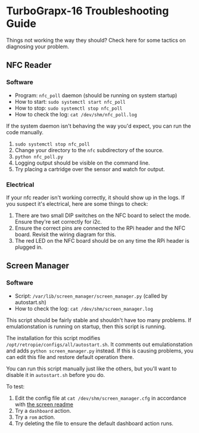 # TurboGrapx-16 Troubleshooting Guide

Things not working the way they should? Check here for some tactics on diagnosing your problem.

## NFC Reader

### Software

- Program: `nfc_poll` daemon (should be running on system startup)
- How to start: `sudo systemctl start nfc_poll`
- How to stop: `sudo systemctl stop nfc_poll`
- How to check the log: `cat /dev/shm/nfc_poll.log`

If the system daemon isn't behaving the way you'd expect, you can run the code manually.

1. `sudo systemctl stop nfc_poll`
2. Change your directory to the `nfc` subdirectory of the source.
3. `python nfc_poll.py`
4. Logging output should be visible on the command line.
5. Try placing a cartridge over the sensor and watch for output.

### Electrical

If your nfc reader isn't working correctly, it should show up in the logs. If you suspect it's electrical, here are some things to check:

1. There are two small DIP switches on the NFC board to select the mode. Ensure they're set correctly for i2c.
2. Ensure the correct pins are connected to the RPi header and the NFC board. Revisit the wiring diagram for this.
3. The red LED on the NFC board should be on any time the RPi header is plugged in.


## Screen Manager

### Software

- Script: `/var/lib/screen_manager/screen_manager.py` (called by autostart.sh)
- How to check the log: `cat /dev/shm/screen_manager.log`

This script should be fairly stable and shouldn't have too many problems. If emulationstation is running on startup, then this script is running.

The installation for this script modifies `/opt/retropie/configs/all/autostart.sh`. It comments out emulationstation and adds `python screen_manager.py` instead. If this is causing problems, you can edit this file and restore default operation there.

You can run this script manually just like the others, but you'll want to disable it in `autostart.sh` before you do.

To test:

1. Edit the config file at `cat /dev/shm/screen_manager.cfg` in accordance with [the screen readme](https://github.com/vminnocci/turbograpx-16-nfc/blob/master/screen/README.md)
2. Try a `dashboard` action.
3. Try a `rom` action.
4. Try deleting the file to ensure the default dashboard action runs.



